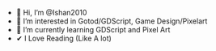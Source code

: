 - 👋 Hi, I’m @Ishan2010
- 👀 I’m interested in Gotod/GDScript, Game Design/Pixelart
- 🌱 I’m currently learning GDScript and Pixel Art
- ✔  I Love Reading (Like A lot)

<!---
Ishan2010/Ishan2010 is a ✨ special ✨ repository because its `README.md` (this file) appears on your GitHub profile.
You can click the Preview link to take a look at your changes.
--->
